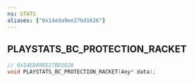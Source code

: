 ```yaml
---
ns: STATS
aliases: ["0x14eda9ee27bd1626"]
---
```

## PLAYSTATS_BC_PROTECTION_RACKET

```c
// 0x14EDA9EE27BD1626
void PLAYSTATS_BC_PROTECTION_RACKET(Any* data);
```

